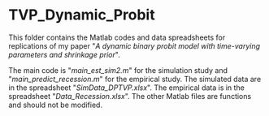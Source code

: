 # TVP_Dynamic_Probit

This folder contains the Matlab codes and data spreadsheets for replications of my paper "*A dynamic binary probit model with time-varying parameters and shrinkage prior*".

The main code is "*main_est_sim2.m*" for the simulation study and "*main_predict_recession.m*" for the empirical study. The simulated data are in the spreadsheet "*SimData_DPTVP.xlsx*". The empirical data is in the spreadsheet "*Data_Recession.xlsx*". The other Matlab files are functions and should not be modified.
